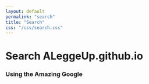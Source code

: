 ```yaml
---
layout: default
permalink: "search"
title: "Search"
css: "/css/search.css"
---
```


# Search ALeggeUp.github.io

### Using the Amazing Google

<div id="google-custom-search">
<script>
  (function() {
    var cx = '0119_8551.7388.6850.0:lox.g6.o-wy';
    var gcse = document.createElement('script');
    gcse.type = 'text/javascript';
    gcse.async = true;
    gcse.src = (document.location.protocol == 'https:' ? 'https:' : 'http:') +
        '//www.google.com/cse/cse.js?cx=' + cx;
    var s = document.getElementsByTagName('script')[0];
    s.parentNode.insertBefore(gcse, s);
  })();
</script>
<gcse:searchbox></gcse:searchbox>
<gcse:searchresults></gcse:searchresults>
</div>
